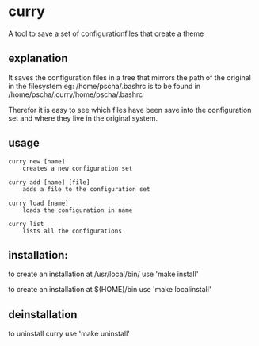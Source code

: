 # curry 

A tool to save a set of configurationfiles that create a theme

## explanation
It saves the configuration files in a tree that mirrors the path of the original
in the filesystem eg:
	/home/pscha/.bashrc 
is to be found in
	/home/pscha/.curry/home/pscha/.bashrc

Therefor it is easy to see which files have been save into the configuration set
and where they live in the original system.

## usage 
	curry new [name] 
		creates a new configuration set

	curry add [name] [file]
		adds a file to the configuration set

	curry load [name]
		loads the configuration in name

	curry list
		lists all the configurations

## installation:
	
to create an installation at /usr/local/bin/ use
	'make install'

to create an installation at $(HOME)/bin use
	'make localinstall'
	
## deinstallation
to uninstall curry use 
	'make uninstall'

